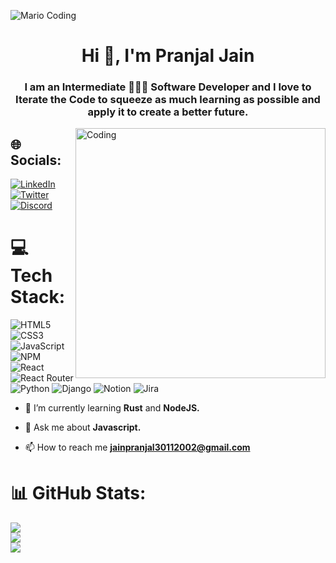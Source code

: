 ![Mario Coding](https://user-images.githubusercontent.com/105844448/214626316-af1b5198-c26c-4005-8bcf-711744e7b089.gif)
<h1 align="center">Hi 👋, I'm Pranjal Jain</h1>
<h3 align="center">I am an Intermediate 👨🏻‍💻 Software Developer and I love to Iterate the Code to squeeze as much learning as possible and apply it to create a better future.</h3>
<img align="right" alt="Coding" width="400" src="https://user-images.githubusercontent.com/105844448/214631938-f957de6d-6fb5-4694-b428-136dba9a7cbf.gif">

## 🌐 Socials:
[![LinkedIn](https://img.shields.io/badge/LinkedIn-%230077B5.svg?logo=linkedin&logoColor=white)](https://www.linkedin.com/in/pranjal-jain-68848a225/) [![Twitter](https://img.shields.io/badge/Twitter-%231DA1F2.svg?logo=Twitter&logoColor=white)](https://twitter.com/yaha_pranjhol_h) [![Discord](https://img.shields.io/badge/Discord-%235865F2.svg?logo=discord&logoColor=white)](https://discord.com/users/835121203890094100)

# 💻 Tech Stack:
![HTML5](https://img.shields.io/badge/html5-%23E34F26.svg?style=for-the-badge&logo=html5&logoColor=white) ![CSS3](https://img.shields.io/badge/css3-%231572B6.svg?style=for-the-badge&logo=css3&logoColor=white) ![JavaScript](https://img.shields.io/badge/javascript-%23323330.svg?style=for-the-badge&logo=javascript&logoColor=%23F7DF1E) ![NPM](https://img.shields.io/badge/NPM-%23000000.svg?style=for-the-badge&logo=npm&logoColor=white) ![React](https://img.shields.io/badge/react-%2320232a.svg?style=for-the-badge&logo=react&logoColor=%2361DAFB) ![React Router](https://img.shields.io/badge/React_Router-CA4245?style=for-the-badge&logo=react-router&logoColor=white) ![Python](https://img.shields.io/badge/python-3670A0?style=for-the-badge&logo=python&logoColor=ffdd54) ![Django](https://img.shields.io/badge/django-%23092E20.svg?style=for-the-badge&logo=django&logoColor=white) ![Notion](https://img.shields.io/badge/Notion-%23000000.svg?style=for-the-badge&logo=notion&logoColor=white) ![Jira](https://img.shields.io/badge/jira-%230A0FFF.svg?style=for-the-badge&logo=jira&logoColor=white)

- 🌱 I’m currently learning **Rust** and **NodeJS.**

- 💬 Ask me about **Javascript.**

- 📫 How to reach me **jainpranjal30112002@gmail.com**

# 📊 GitHub Stats:
![](https://github-readme-stats.vercel.app/api?username=yaha-pranjhol-hai&theme=tokyonight&hide_border=true&include_all_commits=true&count_private=true)<br/>
![](https://github-readme-streak-stats.herokuapp.com/?user=yaha-pranjhol-hai&theme=tokyonight&hide_border=true)<br/>
![](https://github-readme-stats.vercel.app/api/top-langs/?username=yaha-pranjhol-hai&theme=tokyonight&hide_border=true&include_all_commits=true&count_private=true&layout=compact)
